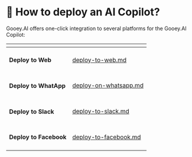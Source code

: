 # 🚀 How to deploy an AI Copilot?

Gooey.AI offers one-click integration to several platforms for the Gooey.AI Copilot:

<table data-column-title-hidden data-view="cards"><thead><tr><th></th><th data-hidden data-card-target data-type="content-ref"></th></tr></thead><tbody><tr><td><h4>Deploy to Web</h4></td><td><a href="deploy-to-web.md">deploy-to-web.md</a></td></tr><tr><td><h4>Deploy to WhatApp</h4></td><td><a href="deploy-on-whatsapp.md">deploy-on-whatsapp.md</a></td></tr><tr><td><h4>Deploy to Slack</h4></td><td><a href="deploy-to-slack.md">deploy-to-slack.md</a></td></tr><tr><td><h4>Deploy to Facebook</h4></td><td><a href="deploy-to-facebook.md">deploy-to-facebook.md</a></td></tr></tbody></table>

